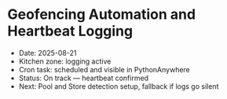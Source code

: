 # Geofencing Automation and Heartbeat Logging

- Date: 2025-08-21
- Kitchen zone: logging active
- Cron task: scheduled and visible in PythonAnywhere
- Status: On track — heartbeat confirmed
- Next: Pool and Store detection setup, fallback if logs go silent
